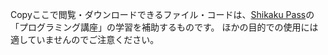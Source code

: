 Copyここで閲覧・ダウンロードできるファイル・コードは、[Shikaku Pass](https://shikakupass.com/)の「プログラミング講座」の学習を補助するものです。
ほかの目的での使用には適していませんのでご注意ください。
